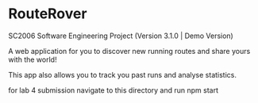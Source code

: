 # RouteRover
SC2006 Software Engineering Project (Version 3.1.0 | Demo Version)

A web application for you to discover new running routes and share yours with the world!

This app also allows you to track you past runs and analyse statistics.

for lab 4 submission
navigate to this directory and run npm start